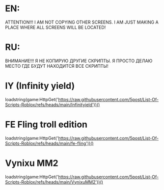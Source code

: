 # EN:
ATTENTION!!! 
I AM NOT COPYING OTHER SCREENS. I AM JUST MAKING A PLACE WHERE ALL SCREENS WILL BE LOCATED!

# RU:
ВНИМАНИЕ!!!
Я НЕ КОПИРУЮ ДРУГИЕ СКРИПТЫ. Я ПРОСТО ДЕЛАЮ МЕСТО ГДЕ БУДУТ НАХОДИТСЯ ВСЕ СКРИПТЫ!

# IY (Infinity yield)
loadstring(game:HttpGet('https://raw.githubusercontent.com/5post/List-Of-Scripts-Roblox/refs/heads/main/Infinityield'))()

# FE Fling troll edition 
loadstring(game:HttpGet('https://raw.githubusercontent.com/5post/List-Of-Scripts-Roblox/refs/heads/main/fe-fling'))()

# Vynixu MM2 
loadstring(game:HttpGet('https://raw.githubusercontent.com/5post/List-Of-Scripts-Roblox/refs/heads/main/VynixuMM2'))()


